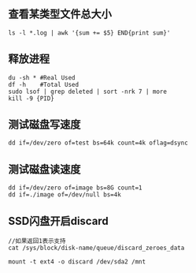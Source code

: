 ## 查看某类型文件总大小
```
ls -l *.log | awk '{sum += $5} END{print sum}'
```

## 释放进程
```
du -sh * #Real Used
df -h    #Total Used
sudo lsof | grep deleted | sort -nrk 7 | more
kill -9 {PID}
```

## 测试磁盘写速度
```
dd if=/dev/zero of=test bs=64k count=4k oflag=dsync
```

## 测试磁盘读速度
```
dd if=/dev/zero of=image bs=8G count=1
dd if=./image of=/dev/null bs=4k
```

## SSD闪盘开启discard
```
//如果返回1表示支持
cat /sys/block/disk-name/queue/discard_zeroes_data

mount -t ext4 -o discard /dev/sda2 /mnt
```
